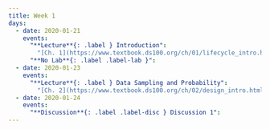 ```yaml
---
title: Week 1
days:
  - date: 2020-01-21
    events:
      "**Lecture**{: .label } Introduction":
        "[Ch. 1](https://www.textbook.ds100.org/ch/01/lifecycle_intro.html)"
      "**No Lab**{: .label .label-lab }":
  - date: 2020-01-23
    events:
      "**Lecture**{: .label } Data Sampling and Probability":
        "[Ch. 2](https://www.textbook.ds100.org/ch/02/design_intro.html)"
  - date: 2020-01-24
    events:
      "**Discussion**{: .label .label-disc } Discussion 1":
---
```



